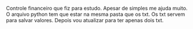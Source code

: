 Controle financeiro que fiz para estudo. Apesar de simples me ajuda muito.
O arquivo python tem que estar na mesma pasta que os txt.
Os txt servem para salvar valores. Depois vou atualizar para ter apenas dois txt.

